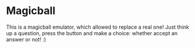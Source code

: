 # Magicball
This is a magicball emulator, which allowed to replace a real one!
Just think up a question, press the button and make a choice: whether accept an answer or not! :)

